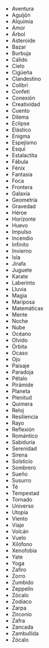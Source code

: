 - Aventura
- Aguijón
- Alquimia
- Amor
- Árbol
- Asteroide
- Bazar
- Burbuja
- Cálido
- Cielo
- Cigüeña
- Clandestino
- Colibrí
- Confeti
- Conexión
- Creatividad
- Cuento
- Dilema
- Eclipse
- Elástico
- Enigma
- Espejismo
- Esquí
- Estalactita
- Fábula
- Fénix
- Fantasía
- Foca
- Frontera
- Galaxia
- Geometría
- Gravedad
- Héroe
- Horizonte
- Huevo
- Impulso
- Incendio
- Infinito
- Invierno
- Isla
- Jirafa
- Juguete
- Karate
- Laberinto
- Lluvia
- Magia
- Mariposa
- Matemáticas
- Mente
- Noche
- Nube
- Océano
- Olvido
- Órbita
- Ocaso
- Ojo
- Paisaje
- Paradoja
- Pétalo
- Pirámide
- Planeta
- Plenitud
- Quimera
- Reloj
- Resiliencia
- Rayo
- Reflexión
- Romántico
- Sabiduría
- Serenidad
- Sirena
- Solsticio
- Sombrero
- Sueño
- Susurro
- Té
- Tempestad
- Tornado
- Universo
- Utopía
- Viento
- Viaje
- Volcán
- Vuelo
- Xilófono
- Xenofobia
- Yate
- Yoga
- Zafiro
- Zorro
- Zumbido
- Zeppelin
- Zócalo
- Zodiaco
- Zarpa
- Zirconio
- Zafra
- Zancada
- Zambullida
- Zócalo